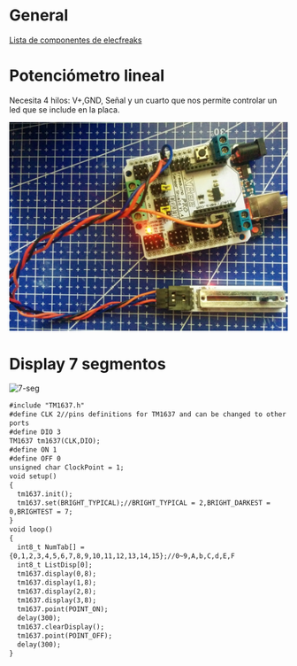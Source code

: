 # General

[Lista de componentes de elecfreaks](http://www.elecfreaks.com/wiki/index.php?title=Catalog_category)

# Potenciómetro lineal

Necesita 4 hilos: V+,GND, Señal y un cuarto que nos permite controlar un led que se include en la placa.

![IMG_20160702_135919.jpg](./images/IMG_20160702_135919.jpg)

# Display 7 segmentos

![7-seg](http://www.elecfreaks.com/wiki/images/4/4f/Segment-1.jpg)


    #include "TM1637.h"
    #define CLK 2//pins definitions for TM1637 and can be changed to other ports       
    #define DIO 3
    TM1637 tm1637(CLK,DIO);
    #define ON 1
    #define OFF 0
    unsigned char ClockPoint = 1;
    void setup()
    {
      tm1637.init();
      tm1637.set(BRIGHT_TYPICAL);//BRIGHT_TYPICAL = 2,BRIGHT_DARKEST = 0,BRIGHTEST = 7;
    }
    void loop()
    {
      int8_t NumTab[] = {0,1,2,3,4,5,6,7,8,9,10,11,12,13,14,15};//0~9,A,b,C,d,E,F
      int8_t ListDisp[0];
      tm1637.display(0,8);
      tm1637.display(1,8);
      tm1637.display(2,8);
      tm1637.display(3,8);
      tm1637.point(POINT_ON);
      delay(300);
      tm1637.clearDisplay();
      tm1637.point(POINT_OFF);
      delay(300);
    }
